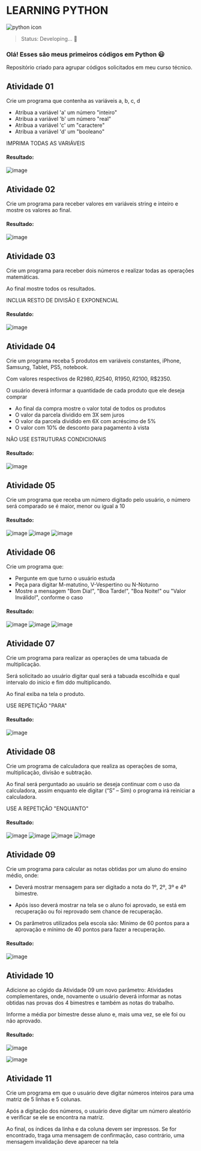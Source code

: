 # LEARNING PYTHON
![python icon](https://user-images.githubusercontent.com/113046021/198093589-35c1f817-d05d-4707-a9df-f510a37dd365.png)
> Status: Developing... 🚧


### Olá! Esses são meus primeiros códigos em Python 😃

Repositório criado para agrupar códigos solicitados em meu curso técnico.


## Atividade 01

  Crie um programa que contenha as variáveis a, b, c, d

  + Atribua a variável 'a' um número "inteiro"
  + Atribua a variável 'b' um número "real"
  + Atribua a variável 'c' um "caractere"
  + Atribua a variável 'd' um "booleano"

  IMPRIMA TODAS AS VARIÁVEIS
  
  #### Resultado:
  
   ![image](https://user-images.githubusercontent.com/113046021/198913822-2470d3ca-ccf2-41ec-bd47-75d7ca241d46.png)
  
## Atividade 02
 
 Crie um programa para receber valores em variáveis string e inteiro e mostre os valores ao final.
 
 #### Resultado:
 
   ![image](https://user-images.githubusercontent.com/113046021/198914790-3e67f04b-6070-43f4-8830-c55be6d791f3.png)


## Atividade 03

  Crie um programa para receber dois números e realizar todas as operações matemáticas.
  
  Ao final mostre todos os resultados.
  
  INCLUA RESTO DE DIVISÃO E EXPONENCIAL
  
  #### Resulatdo:
       
   ![image](https://user-images.githubusercontent.com/113046021/198914612-62555ee0-c36d-4168-9824-4110f783a7c7.png)


## Atividade 04

  Crie um programa receba 5 produtos em variáveis constantes, iPhone, Samsung, Tablet, PS5, notebook.

  Com valores respectivos de R$2980, R$2540, R$1950, R$2100, R$2350.

  O usuário deverá informar a quantidade de cada produto que ele deseja comprar

  + Ao final da compra mostre o valor total de todos os produtos
  + O valor da parcela dividido em 3X sem juros
  + O valor da parcela dividido em 6X com acréscimo de 5%
  + O valor com 10% de desconto para pagamento à vista

  NÃO USE ESTRUTURAS CONDICIONAIS
  
  #### Resultado:
  ![image](https://user-images.githubusercontent.com/113046021/198915333-8284df03-b967-48c8-b080-8ae6a2b17d81.png)


## Atividade 05

  Crie um programa que receba um número digitado pelo usuário, o número será comparado se é maior, menor ou igual a 10

  #### Resultado:
  ![image](https://user-images.githubusercontent.com/113046021/198915496-394daada-a222-4ce8-b23e-32685ad62c45.png)
  ![image](https://user-images.githubusercontent.com/113046021/198915545-621e1a0e-cb84-4bb4-a317-0d6656c16a01.png)
  ![image](https://user-images.githubusercontent.com/113046021/198915691-5a57b04f-91f2-4c09-bcae-552a4781e52d.png)

## Atividade 06

  Crie um programa que:
  + Pergunte em que turno o usuário estuda
  + Peça para digitar M-matutino, V-Vespertino ou N-Noturno
  + Mostre a mensagem "Bom Dia!", "Boa Tarde!", "Boa Noite!" ou "Valor Inválido!", conforme o caso

#### Resultado:
  ![image](https://user-images.githubusercontent.com/113046021/198915991-ab4edaf9-8a4b-4292-9746-f6b7ad5fe200.png)
  ![image](https://user-images.githubusercontent.com/113046021/198916017-1a082860-cef0-496f-bb08-129b373e8e5c.png)
  ![image](https://user-images.githubusercontent.com/113046021/198916059-2df77147-0531-41f4-91a6-2889ed6e0570.png)

## Atividade 07

  Crie um programa para realizar as operações de uma tabuada de multiplicação.
  
  Será solicitado ao usuário digitar qual será a tabuada escolhida e qual intervalo do inicio e fim ddo multiplicando.
  
  Ao final exiba na tela o produto.
  
  USE REPETIÇÃO "PARA"
  
   #### Resultado:
   ![image](https://user-images.githubusercontent.com/113046021/199508223-5869028c-2619-4aec-b2a9-6b439105fe29.png)
  
## Atividade 08

   Crie um programa de calculadora que realiza as operações de soma, multiplicação, divisão e subtração.
   
   Ao final será perguntado ao usuário se deseja continuar com o uso da calculadora, assim enquanto ele digitar (“S” – Sim) o programa irá reiniciar a calculadora.
   
   USE A REPETIÇÃO "ENQUANTO"
   
   #### Resultado:
   ![image](https://user-images.githubusercontent.com/113046021/199509393-63f88a23-57a6-42f0-a53d-a2d775511e0c.png)
   ![image](https://user-images.githubusercontent.com/113046021/199509456-38d49e22-5c9e-4811-a1eb-61d9826d8f2e.png)
   ![image](https://user-images.githubusercontent.com/113046021/199509513-7e085205-6331-4589-9ad3-aeb66961313a.png)
   ![image](https://user-images.githubusercontent.com/113046021/199510173-8d89db33-4cd7-4910-a5ae-bf57ca460537.png)

## Atividade 09
   
   Crie um programa para calcular as notas obtidas por um aluno do ensino médio, onde:
   
   + Deverá mostrar mensagem para ser digitado a nota do 1º, 2º, 3º e 4º bimestre.
   + Após isso deverá mostrar na tela se o aluno foi aprovado, se está em recuperação ou foi reprovado sem chance de recuperação.
  
  + Os parâmetros utilizados pela escola são: Mínimo de 60 pontos para a aprovação e mínimo de 40 pontos para fazer a recuperação.
   
   #### Resultado:
   ![image](https://user-images.githubusercontent.com/113046021/199512468-3887ee33-13bb-419b-b1b4-58676fcc6b89.png)
   
## Atividade 10
   
   Adicione ao cógido da Atividade 09 um novo parâmetro: Atividades complementares, onde, novamente o usuário deverá informar as notas obtidas nas provas dos 4            bimestres e também as notas do trabalho.
   
   Informe a média por bimestre desse aluno e, mais uma vez, se ele foi ou não aprovado.
   
   #### Resultado:
   ![image](https://user-images.githubusercontent.com/113046021/199519177-d87aeec5-1692-455d-aba6-8906270c3ed3.png)
   
   ![image](https://user-images.githubusercontent.com/113046021/199519255-e121c5df-a731-4738-965d-22f5bbbc75a2.png)

   
## Atividade 11
    
   Crie um programa em que o usuário deve digitar números inteiros para uma matriz de 5 linhas e 5 colunas.
   
   Após a digitação dos números, o usuário deve digitar um número aleatório e verificar se ele se encontra na matriz.
   
   Ao final, os índices da linha e da coluna devem ser impressos. Se for encontrado, traga uma mensagem de confirmação, caso contrário, uma mensagem invalidação          deve aparecer na tela
